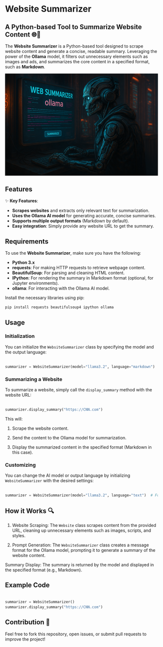 # Website Summarizer

## A Python-based Tool to Summarize Website Content 🌐💬

The **Website Summarizer** is a Python-based tool designed to scrape website content and generate a concise, readable summary. Leveraging the power of the **Ollama** model, it filters out unnecessary elements such as images and ads, and summarizes the core content in a specified format, such as **Markdown**.

![Website Summarizer](./visuals/website_summarizer_visual.png)  <!-- Optional image path -->

## Features

✨ **Key Features**:
- **Scrapes websites** and extracts only relevant text for summarization.
- **Uses the Ollama AI model** for generating accurate, concise summaries.
- **Supports multiple output formats** (Markdown by default).
- **Easy integration**: Simply provide any website URL to get the summary.

## Requirements

To use the **Website Summarizer**, make sure you have the following:

- **Python 3.x**
- **requests**: For making HTTP requests to retrieve webpage content.
- **BeautifulSoup**: For parsing and cleaning HTML content.
- **IPython**: For rendering the summary in Markdown format (optional, for Jupyter environments).
- **ollama**: For interacting with the Ollama AI model.

Install the necessary libraries using pip:

```bash
pip install requests beautifulsoup4 ipython ollama
```
## Usage
### Initialization
You can initialize the `WebsiteSummarizer` class by specifying the model and the output language:

```python

summarizer = WebsiteSummarizer(model="llama3.2", language="markdown")
```

### Summarizing a Website
To summarize a website, simply call the `display_summary` method with the website URL:

```python

summarizer.display_summary("https://CNN.com")
```
This will:

1. Scrape the website content.

2. Send the content to the Ollama model for summarization.

3. Display the summarized content in the specified format (Markdown in this case).

### Customizing
You can change the AI model or output language by initializing `WebsiteSummarizer` with the desired settings:

```python

summarizer = WebsiteSummarizer(model="llama3.2", language="text")  # For plain text output
```

## How it Works 🔍
1. Website Scraping: The `Website` class scrapes content from the provided URL, cleaning up unnecessary elements such as images, scripts, and styles.

2. Prompt Generation: The `WebsiteSummarizer` class creates a message format for the Ollama model, prompting it to generate a summary of the website content.

Summary Display: The summary is returned by the model and displayed in the specified format (e.g., Markdown).

## Example Code
```python

summarizer = WebsiteSummarizer()
summarizer.display_summary("https://CNN.com")
```
## Contribution 🤝
Feel free to fork this repository, open issues, or submit pull requests to improve the project!
